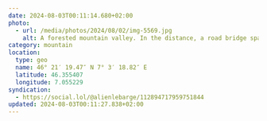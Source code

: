 ```yaml
---
date: 2024-08-03T00:11:14.680+02:00
photo:
  - url: /media/photos/2024/08/02/img-5569.jpg
    alt: A forested mountain valley. In the distance, a road bridge spans a side valley.
category: mountain
location:
  type: geo
  name: 46° 21′ 19.47″ N 7° 3′ 18.82″ E
  latitude: 46.355407
  longitude: 7.055229
syndication:
  - https://social.lol/@alienlebarge/112894717959751844
updated: 2024-08-03T00:11:27.838+02:00
---
```

